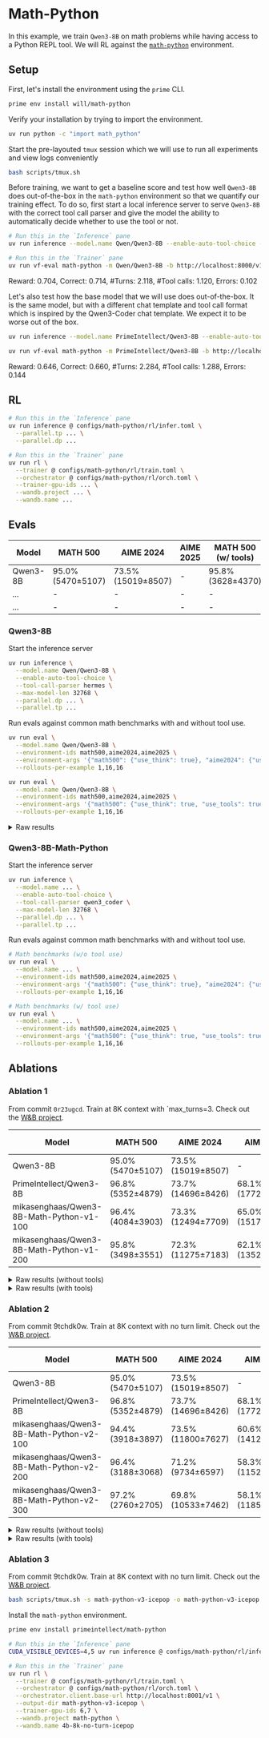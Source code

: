 # Math-Python

In this example, we train `Qwen3-8B` on math problems while having access to a Python REPL tool. We will RL against the [`math-python`](https://app.primeintellect.ai/dashboard/environments/will/math-python) environment.

## Setup

First, let's install the environment using the `prime` CLI.

```bash
prime env install will/math-python
```

Verify your installation by trying to import the environment.

```bash
uv run python -c "import math_python"
```

Start the pre-layouted `tmux` session which we will use to run all experiments and view logs conveniently

```bash
bash scripts/tmux.sh
```

Before training, we want to get a baseline score and test how well `Qwen3-8B` does out-of-the-box in the `math-python` environment so that we quantify our training effect. To do so, first start a local inference server to serve `Qwen3-8B` with the correct tool call parser and give the model the ability to automatically decide whether to use the tool or not.

```bash
# Run this in the `Inference` pane
uv run inference --model.name Qwen/Qwen3-8B --enable-auto-tool-choice --tool-call-parser hermes
```
```bash
# Run this in the `Trainer` pane
uv run vf-eval math-python -m Qwen/Qwen3-8B -b http://localhost:8000/v1 -n 500 -r 1 -c -1 --max-tokens 8192
```

Reward: 0.704, Correct: 0.714, #Turns: 2.118, #Tool calls: 1.120, Errors: 0.102

Let's also test how the base model that we will use does out-of-the-box. It is the same model, but with a different chat template and tool call format which is inspired by the Qwen3-Coder chat template. We expect it to be worse out of the box.

```bash
uv run inference --model.name PrimeIntellect/Qwen3-8B --enable-auto-tool-choice --tool-call-parser qwen3_coder
```

```bash
uv run vf-eval math-python -m PrimeIntellect/Qwen3-8B -b http://localhost:8000/v1 -n 500 -r 1 -c -1 --max-tokens 8192
```

Reward: 0.646, Correct: 0.660, #Turns: 2.284, #Tool calls: 1.288, Errors: 0.144

## RL

```bash
# Run this in the `Inference` pane
uv run inference @ configs/math-python/rl/infer.toml \
  --parallel.tp ... \
  --parallel.dp ...
```

```bash
# Run this in the `Trainer` pane
uv run rl \
  --trainer @ configs/math-python/rl/train.toml \
  --orchestrator @ configs/math-python/rl/orch.toml \
  --trainer-gpu-ids ... \
  --wandb.project ... \
  --wandb.name ...
```

## Evals

| Model | MATH 500 | AIME 2024 | AIME 2025 | MATH 500 (w/ tools) | AIME 2024 (w/ tools) | AIME 2025 (w/ tools) |
|-------|-----------|----------|----------|-----------------|---------------------|---------------------|
| Qwen3-8B | 95.0% (5470±5107) | 73.5% (15019±8507) | - | 95.8% (3628±4370) | 70.4% (11952±7358) | 58.1% (14544±8240) |
| ... | - | - | - | - | - | - |
| ... | - | - | - | - | - | - |

### Qwen3-8B

Start the inference server

```bash
uv run inference \
  --model.name Qwen/Qwen3-8B \
  --enable-auto-tool-choice \
  --tool-call-parser hermes \
  --max-model-len 32768 \
  --parallel.dp ... \
  --parallel.tp ...
```

Run evals against common math benchmarks with and without tool use.

```bash
uv run eval \
  --model.name Qwen/Qwen3-8B \
  --environment-ids math500,aime2024,aime2025 \
  --environment-args '{"math500": {"use_think": true}, "aime2024": {"use_think": true}, "aime2025": {"use_think": true}}' \
  --rollouts-per-example 1,16,16
```

```bash
uv run eval \
  --model.name Qwen/Qwen3-8B \
  --environment-ids math500,aime2024,aime2025 \
  --environment-args '{"math500": {"use_think": true, "use_tools": true}, "aime2024": {"use_think": true, "use_tools": true}, "aime2025": {"use_think": true, "use_tools": true}}' \
  --rollouts-per-example 1,16,16
```

<details>
<summary>Raw results</summary>
<pre><code>
Without tools:
Evaluated math500 in 1390.31s (Avg@1=0.9500, Pass@1: 0.9500, Completion Length: 5470.91 (±5107.79, ∈[952.00, 32694.00]), Truncated: 0.4%)
Evaluated aime2024 in 1615.29s (Avg@16=0.7354, Pass@8: 0.8257, Completion Length: 15019.11 (±8507.26, ∈[3465.00, 32678.00]), Truncated: 4.8%)

With tools:
Evaluated math500 in 1727.55s (Avg@1=0.9580, Pass@1: 0.9580, Completion Length: 3628.63 (±4370.45, ∈[296.00, 32335.00]), Truncated: 0.6%)
Evaluated aime2024 in 1741.10s (Avg@16=0.7042, Pass@8: 0.8653, Completion Length: 11952.65 (±7358.06, ∈[2462.00, 32346.00]), Truncated: 3.1%)
Evaluated aime2025 in 1777.89s (Avg@16=0.5813, Pass@8: 0.8330, Completion Length: 14544.32 (±8240.12, ∈[2203.00, 32360.00]), Truncated: 4.8%)
</code></pre>
</details>

### Qwen3-8B-Math-Python

Start the inference server

```bash
uv run inference \
  --model.name ... \
  --enable-auto-tool-choice \
  --tool-call-parser qwen3_coder \
  --max-model-len 32768 \
  --parallel.dp ... \
  --parallel.tp ...
```

Run evals against common math benchmarks with and without tool use.

```bash
# Math benchmarks (w/o tool use)
uv run eval \
  --model.name ... \
  --environment-ids math500,aime2024,aime2025 \
  --environment-args '{"math500": {"use_think": true}, "aime2024": {"use_think": true}, "aime2025": {"use_think": true}}' \
  --rollouts-per-example 1,16,16
```

```bash
# Math benchmarks (w/ tool use)
uv run eval \
  --model.name ... \
  --environment-ids math500,aime2024,aime2025 \
  --environment-args '{"math500": {"use_think": true, "use_tools": true}, "aime2024": {"use_think": true, "use_tools": true}, "aime2025": {"use_think": true, "use_tools": true}}' \
  --rollouts-per-example 1,16,16
```

## Ablations

### Ablation 1

From commit `0r23ugcd`. Train at 8K context with `max_turns=3. Check out the [W&B project](https://wandb.ai/primeintellect/math-python?nw=lpxt5c3z2nr).

| Model | MATH 500 | AIME 2024 | AIME 2025 | MATH 500 (w/ tools) | AIME 2024 (w/ tools) | AIME 2025 (w/ tools) |
|-------|-----------|----------|----------|-----------------|---------------------|---------------------|
| Qwen3-8B | 95.0% (5470±5107) | 73.5% (15019±8507) | - | 95.8% (3628±4370) | 70.4% (11952±7358) | 58.1% (14544±8240) |
| PrimeIntellect/Qwen3-8B | 96.8% (5352±4879) | 73.7% (14696±8426) | 68.1% (17723±9243) | Err. | Err. | Err. |
| mikasenghaas/Qwen3-8B-Math-Python-v1-100 | 96.4% (4084±3903) | 73.3% (12494±7709) | 65.0% (15171±8457) | 91.6% (2901±5865) | 75.0% (8724±6630) | 61.6% (11006±6559) |
| mikasenghaas/Qwen3-8B-Math-Python-v1-200 | 95.8% (3498±3551) | 72.3% (11275±7183) | 62.1% (13529±8257) | 95.0% (3498±3551) | 66.6% (8446±6128) | 55.0% (10359±6871) |

<details>
<summary>Raw results (without tools)</summary>
<pre><code>
Base:
Evaluated math500 in 7465.86s (Avg@1=0.9680, Pass@1: 0.9680, Completion Length: 5352.14 (±4879.94, ∈[1019.00, 32724.00]), Truncated: 0.6%)
Evaluated aime2024 in 6169.60s (Avg@16=0.7375, Pass@8: 0.8643, Completion Length: 14696.34 (±8426.39, ∈[3635.00, 32670.00]), Truncated: 5.8%)
Evaluated aime2025 in 2072.47s (Avg@16=0.6813, Pass@8: 0.8097, Completion Length: 17723.54 (±9243.42, ∈[3583.00, 32678.00]), Truncated: 12.3%)

Step 100:
Evaluated math500 in 1586.42s (Avg@1=0.9640, Pass@1: 0.9640, Completion Length: 4084.66 (±3903.90, ∈[714.00, 30126.00]), Truncated: 0.0%)
Evaluated aime2024 in 1375.47s (Avg@16=0.7333, Pass@8: 0.8500, Completion Length: 12494.87 (±7709.14, ∈[2267.00, 32670.00]), Truncated: 1.9%)
Evaluated aime2025 in 1748.57s (Avg@16=0.6500, Pass@8: 0.8487, Completion Length: 15171.81 (±8457.21, ∈[2531.00, 32640.00]), Truncated: 3.3%)

Step 200:
Evaluated math500 in 1142.00s (Avg@1=0.9580, Pass@1: 0.9580, Completion Length: 3498.88 (±3551.77, ∈[645.00, 26636.00]), Truncated: 0.0%)
Evaluated aime2024 in 1414.09s (Avg@16=0.7229, Pass@8: 0.8197, Completion Length: 11275.69 (±7183.51, ∈[2103.00, 32601.00]), Truncated: 0.6%)
Evaluated aime2025 in 1527.87s (Avg@16=0.6208, Pass@8: 0.8233, Completion Length: 13529.70 (±8257.25, ∈[1982.00, 32640.00]), Truncated: 4.0%)
</code></pre>
</details>

<details>
<summary>Raw results (with tools)</summary>
<pre><code>
Base:
Runs out of context - doesn't know how to call tools right.

Step 100:
Evaluated math500 in 372.61s (Avg@2=0.9167, Pass@1: 0.9140, Completion Length: 2901.47 (±5865.64, ∈[401.00, 40366.00]), Truncated: 1.7%)
Evaluated aime2024 in 372.58s (Avg@2=0.7500, Pass@1: 0.7523, Completion Length: 8724.37 (±6630.50, ∈[1743.00, 40445.00]), Truncated: 1.7%)
Evaluated aime2025 in 227.39s (Avg@2=0.6167, Pass@1: 0.6197, Completion Length: 11006.38 (±6559.82, ∈[1795.00, 23014.00]), Truncated: 0.0%)

Step 200:
Evaluated math500 in 91.87s (Avg@2=0.9500, Pass@1: 0.9493, Completion Length: 1885.90 (±2085.23, ∈[265.00, 8447.00]), Truncated: 0.0%)
Evaluated aime2024 in 202.82s (Avg@2=0.6667, Pass@1: 0.6763, Completion Length: 8446.05 (±6128.38, ∈[1131.00, 21280.00]), Truncated: 0.0%)
Evaluated aime2025 in 246.84s (Avg@2=0.5500, Pass@1: 0.5427, Completion Length: 10359.68 (±6871.26, ∈[1292.00, 28027.00]), Truncated: 0.0%)
</code></pre>
</details>

### Ablation 2

From commit 9tchdk0w. Train at 8K context with no turn limit. Check out the [W&B project](https://wandb.ai/primeintellect/math-python/workspace?nw=71j0m1uason).

| Model | MATH 500 | AIME 2024 | AIME 2025 | MATH 500 (w/ tools) | AIME 2024 (w/ tools) | AIME 2025 (w/ tools) |
|-------|-----------|----------|----------|-----------------|---------------------|---------------------|
| Qwen3-8B | 95.0% (5470±5107) | 73.5% (15019±8507) | - | 95.8% (3628±4370) | 70.4% (11952±7358) | 58.1% (14544±8240) |
| PrimeIntellect/Qwen3-8B | 96.8% (5352±4879) | 73.7% (14696±8426) | 68.1% (17723±9243) | Err. | Err. | Err. |
| mikasenghaas/Qwen3-8B-Math-Python-v2-100 | 94.4% (3918±3897) | 73.5% (11800±7627) | 60.6% (14122±8764) | 96.0% (2059±2659) | 72.3% (8076±5934) | 56.8% (10256±6870) |
| mikasenghaas/Qwen3-8B-Math-Python-v2-200 | 96.4% (3188±3068) | 71.2% (9734±6597) | 58.3% (11526±7719) | 95.8% (1689±2392) | 68.1% (6684±5149) | 53.3% (8430±5951) |
| mikasenghaas/Qwen3-8B-Math-Python-v2-300 | 97.2% (2760±2705) | 69.8% (10533±7462) | 58.1% (11859±8006) | 95.4% (1812±2977) | 69.1% (7580±5943) | 56.2% (9132±6949) |

<details>
<summary>Raw results (without tools)</summary>
<pre><code>
Step 100:
Evaluated math500 in 5878.00s (Avg@1=0.9440, Pass@1: 0.9440, Completion Length: 3918.20 (±3897.48, ∈[731.00, 28060.00]), Truncated: 0.0%)
Evaluated aime2024 in 3827.36s (Avg@16=0.7354, Pass@8: 0.8793, Completion Length: 11800.68 (±7627.06, ∈[1880.00, 32678.00]), Truncated: 2.5%)
Evaluated aime2025 in 6583.08s (Avg@16=0.6062, Pass@8: 0.7807, Completion Length: 14122.16 (±8764.12, ∈[2022.00, 32678.00]), Truncated: 4.4%)

Step 200:
Evaluated math500 in 892.10s (Avg@1=0.9640, Pass@1: 0.9640, Completion Length: 3187.97 (±3067.53, ∈[801.00, 20316.00]), Truncated: 0.0%)
Evaluated aime2024 in 1128.08s (Avg@16=0.7125, Pass@8: 0.8587, Completion Length: 9733.84 (±6597.46, ∈[2033.00, 32670.00]), Truncated: 0.8%)
Evaluated aime2025 in 1207.35s (Avg@16=0.5833, Pass@8: 0.7950, Completion Length: 11526.33 (±7719.06, ∈[1897.00, 32640.00]), Truncated: 2.5%)

Step 300:
Evaluated math500 in 1282.99s (Avg@1=0.9720, Pass@1: 0.9720, Completion Length: 3299.46 (±3625.81, ∈[768.00, 32392.00]), Truncated: 0.2%)
Evaluated aime2024 in 1179.44s (Avg@16=0.6979, Pass@8: 0.8360, Completion Length: 10533.84 (±7462.03, ∈[2328.00, 32688.00]), Truncated: 0.8%)
Evaluated aime2025 in 1276.39s (Avg@16=0.5813, Pass@8: 0.7907, Completion Length: 11859.55 (±8006.89, ∈[1732.00, 32640.00]), Truncated: 3.3%)
</code></pre>
</details>

<details>
<summary>Raw results (with tools)</summary>
<pre><code>
Step 100:
Evaluated math500 in 1017.74s (Avg@1=0.9600, Pass@1: 0.9600, Completion Length: 2059.42 (±2659.82, ∈[228.00, 22534.00]), Truncated: 0.0%)
Evaluated aime2024 in 1034.07s (Avg@16=0.7229, Pass@8: 0.8333, Completion Length: 8076.24 (±5934.43, ∈[701.00, 32247.00]), Truncated: 0.4%)
Evaluated aime2025 in 1068.33s (Avg@16=0.5687, Pass@8: 0.7303, Completion Length: 10256.70 (±6870.71, ∈[1174.00, 32195.00]), Truncated: 0.2%)

Step 200:
Evaluated math500 in 715.45s (Avg@1=0.9580, Pass@1: 0.9580, Completion Length: 1689.16 (±2392.51, ∈[186.00, 24556.00]), Truncated: 0.0%)
Evaluated aime2024 in 776.39s (Avg@16=0.6813, Pass@8: 0.8497, Completion Length: 6684.39 (±5149.20, ∈[685.00, 32253.00]), Truncated: 0.2%)
Evaluated aime2025 in 730.50s (Avg@16=0.5333, Pass@8: 0.7570, Completion Length: 8430.57 (±5951.46, ∈[899.00, 26604.00]), Truncated: 0.0%)

Step 300:
Evaluated math500 in 857.99s (Avg@1=0.9540, Pass@1: 0.9540, Completion Length: 1812.69 (±2977.05, ∈[138.00, 32255.00]), Truncated: 0.2%)
Evaluated aime2024 in 854.85s (Avg@16=0.6917, Pass@8: 0.8423, Completion Length: 7580.32 (±5943.36, ∈[1024.00, 32172.00]), Truncated: 0.2%)
Evaluated aime2025 in 873.04s (Avg@16=0.5625, Pass@8: 0.7737, Completion Length: 9132.66 (±6949.97, ∈[837.00, 32218.00]), Truncated: 0.8%)
</code></pre>
</details>

### Ablation 3

From commit 9tchdk0w. Train at 8K context with no turn limit. Check out the [W&B project](https://wandb.ai/primeintellect/math-python/workspace?nw=71j0m1uason).

```bash
bash scripts/tmux.sh -s math-python-v3-icepop -o math-python-v3-icepop
```

Install the `math-python` environment.

```bash
prime env install primeintellect/math-python
```

```bash
# Run this in the `Inference` pane
CUDA_VISIBLE_DEVICES=4,5 uv run inference @ configs/math-python/rl/infer.toml --parallel.dp 2 --max-model-len 8192 --server.port 8001
```

```bash
# Run this in the `Trainer` pane
uv run rl \
  --trainer @ configs/math-python/rl/train.toml \
  --orchestrator @ configs/math-python/rl/orch.toml \
  --orchestrator.client.base-url http://localhost:8001/v1 \
  --output-dir math-python-v3-icepop \
  --trainer-gpu-ids 6,7 \
  --wandb.project math-python \
  --wandb.name 4b-8k-no-turn-icepop
```